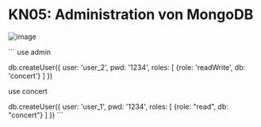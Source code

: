 # KN05: Administration von MongoDB


![image](https://github.com/xmin12/Jeyakumuar_M165/assets/112725311/842a29cc-3756-448f-81d6-20f355b33a63)

´´´
use admin

db.createUser({
    user: 'user_2',
    pwd: '1234',
    roles: [
        {role: 'readWrite', db: 'concert'}
    ]
})

use concert

db.createUser({
    user: 'user_1',
    pwd: '1234',
    roles: [
        {role: "read", db: "concert"}
    ]
})
´´´


